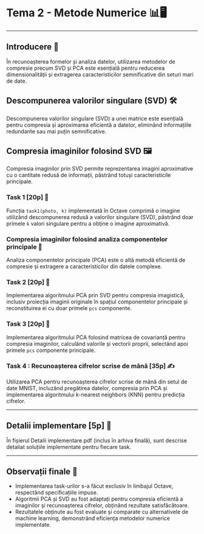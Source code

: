 # Tema 2 - Metode Numerice 📊🖥️

---

## Introducere 🚀

În recunoașterea formelor și analiza datelor, utilizarea metodelor de compresie precum SVD și PCA este esențială pentru reducerea dimensionalității și extragerea caracteristicilor semnificative din seturi mari de date.

## Descompunerea valorilor singulare (SVD) 🛠️

Descompunerea valorilor singulare (SVD) a unei matrice este esențială pentru compresia și aproximarea eficientă a datelor, eliminând informațiile redundante sau mai puțin semnificative.

## Compresia imaginilor folosind SVD 🖼️

Compresia imaginilor prin SVD permite reprezentarea imagini aproximative cu o cantitate redusă de informații, păstrând totuși caracteristicile principale.

### Task 1 [20p] 📸

Funcția `task1(photo, k)` implementată în Octave comprimă o imagine utilizând descompunerea redusă a valorilor singulare (SVD), păstrând doar primele `k` valori singulare pentru a obține o imagine aproximativă.

### Compresia imaginilor folosind analiza componentelor principale 🌟

Analiza componentelor principale (PCA) este o altă metodă eficientă de compresie și extragere a caracteristicilor din datele complexe.

### Task 2 [20p] 🎨

Implementarea algoritmului PCA prin SVD pentru compresia imagistică, inclusiv proiecția imaginii originale în spațiul componentelor principale și reconstituirea ei cu doar primele `pcs` componente.

### Task 3 [20p] 🧮

Implementarea algoritmului PCA folosind matricea de covarianță pentru compresia imaginilor, calculând valorile și vectorii proprii, selectând apoi primele `pcs` componente principale.

### Task 4 : Recunoașterea cifrelor scrise de mână [35p] ✍️

Utilizarea PCA pentru recunoașterea cifrelor scrise de mână din setul de date MNIST, incluzând pregătirea datelor, compresia prin PCA și implementarea algoritmului k-nearest neighbors (KNN) pentru predicția cifrelor.

---

## Detalii implementare [5p] 📝

În fișierul Detalii implementare.pdf (inclus în arhiva finală), sunt descrise detaliat soluțiile implementate pentru fiecare task.

---

## Observații finale 🌟

- Implementarea task-urilor s-a făcut exclusiv în limbajul Octave, respectând specificațiile impuse.
- Algoritmii PCA și SVD au fost adaptați pentru compresia eficientă a imaginilor și recunoașterea cifrelor, obținând rezultate satisfăcătoare.
- Rezultatele obținute au fost evaluate și comparate cu alternativele de machine learning, demonstrând eficiența metodelor numerice implementate.
